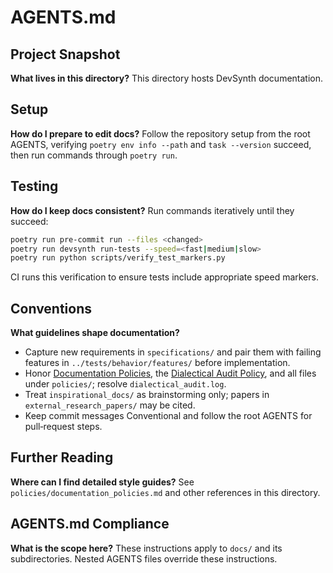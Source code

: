 # AGENTS.md

## Project Snapshot

**What lives in this directory?**
This directory hosts DevSynth documentation.

## Setup

**How do I prepare to edit docs?**
Follow the repository setup from the root AGENTS, verifying `poetry env info --path`
and `task --version` succeed, then run commands through `poetry run`.

## Testing

**How do I keep docs consistent?**
Run commands iteratively until they succeed:

```bash
poetry run pre-commit run --files <changed>
poetry run devsynth run-tests --speed=<fast|medium|slow>
poetry run python scripts/verify_test_markers.py
```

CI runs this verification to ensure tests include appropriate speed markers.

## Conventions

**What guidelines shape documentation?**
- Capture new requirements in `specifications/` and pair them with failing features in `../tests/behavior/features/` before implementation.
- Honor [Documentation Policies](policies/documentation_policies.md), the [Dialectical Audit Policy](policies/dialectical_audit.md), and all files under `policies/`; resolve `dialectical_audit.log`.
- Treat `inspirational_docs/` as brainstorming only; papers in `external_research_papers/` may be cited.
- Keep commit messages Conventional and follow the root AGENTS for pull‑request steps.

## Further Reading

**Where can I find detailed style guides?**
See `policies/documentation_policies.md` and other references in this directory.

## AGENTS.md Compliance

**What is the scope here?**
These instructions apply to `docs/` and its subdirectories. Nested AGENTS files override these instructions.
